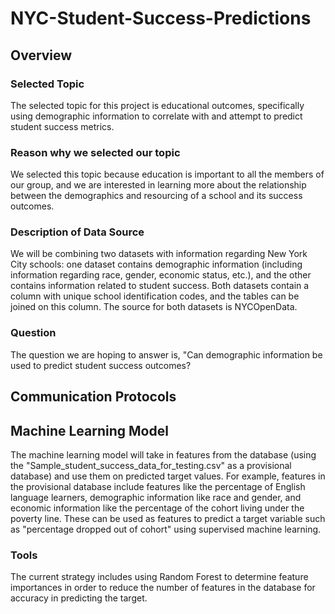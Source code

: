 # NYC-Student-Success-Predictions

## Overview

### Selected Topic
The selected topic for this project is educational outcomes, specifically using demographic information to correlate with and attempt to predict student success metrics. 


### Reason why we selected our topic
We selected this topic because education is important to all the members of our group, and we are interested in learning more about the relationship between the demographics and resourcing of a school and its success outcomes. 

### Description of Data Source
We will be combining two datasets with information regarding New York City schools: one dataset contains demographic information (including information regarding race, gender, economic status, etc.), and the other contains information related to student success. Both datasets contain a column with unique school identification codes, and the tables can be joined on this column. The source for both datasets is NYCOpenData. 

### Question
The question we are hoping to answer is, "Can demographic information be used to predict student success outcomes?



## Communication Protocols


## Machine Learning Model

The machine learning model will take in features from the database (using the "Sample_student_success_data_for_testing.csv" as a provisional database) and use them on predicted target values. For example, features in the provisional database include features like the percentage of English language learners, demographic information like race and gender, and economic information like the percentage of the cohort living under the poverty line. These can be used as features to predict a target variable such as "percentage dropped out of cohort" using supervised machine learning.

### Tools

The current strategy includes using Random Forest to determine feature importances in order to reduce the number of features in the database for accuracy in predicting the target.
